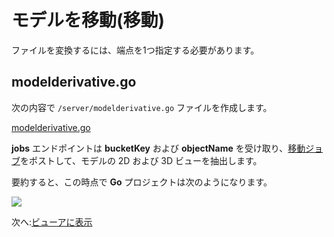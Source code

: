 # モデルを移動(移動)

ファイルを変換するには、端点を1つ指定する必要があります。

## modelderivative.go

次の内容で `/server/modelderivative.go` ファイルを作成します。

[modelderivative.go](_snippets/viewmodels/go/modelderivative.go ':include :type=code go')

**jobs** エンドポイントは **bucketKey** および **objectName** を受け取り、[移動ジョブ](https://forge.autodesk.com/en/docs/model-derivative/v2/reference/http/job-POST/)をポストして、モデルの 2D および 3D ビューを抽出します。 

要約すると、この時点で **Go** プロジェクトは次のようになります。

![](_media/go/vs_code_allfiles.png)

次へ:[ビューアに表示](/ja_jp/viewer/2legged/)